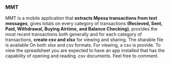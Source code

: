 ### MMT
MMT is a mobile application that **extracts Mpesa transactions from text messages**, gives totals on every category of transactions **(Recieved, Sent, Paid, Withdrawal, Buying Airtime, and Balance Checking)**,
 provides the most recent transactions both generally and for each category of transactions, **create csv and xlsx** for viewing and sharing. 
 The sharable file is available On both xlsx and csv formats. 
 For viewing, a csv is provide. To view the spreadsheet you are expected to have an app installed that has the capability of opening and reading .csv documents.
 Feel free to comment.
